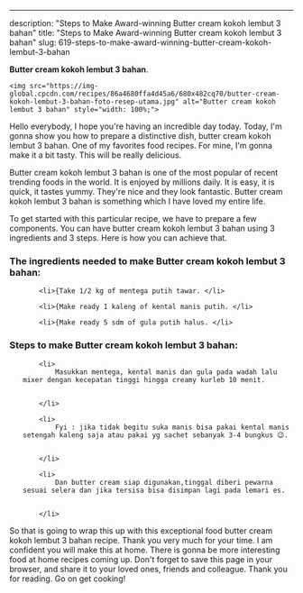 ---
description: "Steps to Make Award-winning Butter cream kokoh lembut 3 bahan"
title: "Steps to Make Award-winning Butter cream kokoh lembut 3 bahan"
slug: 619-steps-to-make-award-winning-butter-cream-kokoh-lembut-3-bahan

<p>
	<strong>Butter cream kokoh lembut 3 bahan</strong>. 
	
</p>
<p>
	
	<img src="https://img-global.cpcdn.com/recipes/86a4680ffa4d45a6/680x482cq70/butter-cream-kokoh-lembut-3-bahan-foto-resep-utama.jpg" alt="Butter cream kokoh lembut 3 bahan" style="width: 100%;">
	
	
</p>
<p>
	Hello everybody, I hope you're having an incredible day today. Today, I'm gonna show you how to prepare a distinctive dish, butter cream kokoh lembut 3 bahan. One of my favorites food recipes. For mine, I'm gonna make it a bit tasty. This will be really delicious.
</p>
	
<p>
	Butter cream kokoh lembut 3 bahan is one of the most popular of recent trending foods in the world. It is enjoyed by millions daily. It is easy, it is quick, it tastes yummy. They're nice and they look fantastic. Butter cream kokoh lembut 3 bahan is something which I have loved my entire life.
</p>
<p>
	
</p>

<p>
To get started with this particular recipe, we have to prepare a few components. You can have butter cream kokoh lembut 3 bahan using 3 ingredients and 3 steps. Here is how you can achieve that.
</p>

<h3>The ingredients needed to make Butter cream kokoh lembut 3 bahan:</h3>

<ol>
	
		<li>{Take 1/2 kg of mentega putih tawar. </li>
	
		<li>{Make ready 1 kaleng of kental manis putih. </li>
	
		<li>{Make ready 5 sdm of gula putih halus. </li>
	
</ol>
<p>
	
</p>

<h3>Steps to make Butter cream kokoh lembut 3 bahan:</h3>

<ol>
	
		<li>
			Masukkan mentega, kental manis dan gula pada wadah lalu mixer dengan kecepatan tinggi hingga creamy kurleb 10 menit.
			
			
		</li>
	
		<li>
			Fyi : jika tidak begitu suka manis bisa pakai kental manis setengah kaleng saja atau pakai yg sachet sebanyak 3-4 bungkus 😉.
			
			
		</li>
	
		<li>
			Dan butter cream siap digunakan,tinggal diberi pewarna sesuai selera dan jika tersisa bisa disimpan lagi pada lemari es.
			
			
		</li>
	
</ol>

<p>
	
</p>

<p>
	So that is going to wrap this up with this exceptional food butter cream kokoh lembut 3 bahan recipe. Thank you very much for your time. I am confident you will make this at home. There is gonna be more interesting food at home recipes coming up. Don't forget to save this page in your browser, and share it to your loved ones, friends and colleague. Thank you for reading. Go on get cooking!
</p>
